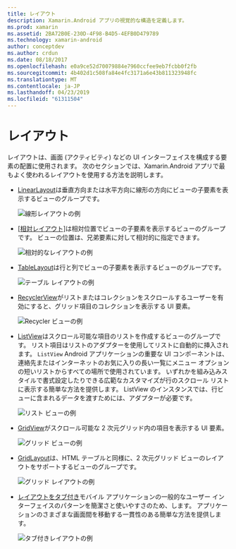 ```yaml
---
title: レイアウト
description: Xamarin.Android アプリの視覚的な構造を定義します。
ms.prod: xamarin
ms.assetid: 2BA72B0E-230D-4F98-B4D5-4EFB0D479789
ms.technology: xamarin-android
author: conceptdev
ms.author: crdun
ms.date: 08/18/2017
ms.openlocfilehash: e0a9ce52d70079884e7960ccfee9eb7fcbb0f2fb
ms.sourcegitcommit: 4b402d1c508fa84e4fc3171a6e43b811323948fc
ms.translationtype: MT
ms.contentlocale: ja-JP
ms.lasthandoff: 04/23/2019
ms.locfileid: "61311504"
---
```

# <a name="layouts"></a>レイアウト

レイアウトは、画面 (アクティビティ) などの UI インターフェイスを構成する要素の配置に使用されます。 次のセクションでは、Xamarin.Android アプリで最もよく使われるレイアウトを使用する方法を説明します。

-   [LinearLayout](~/android/user-interface/layouts/linear-layout.md)は垂直方向または水平方向に線形の方向にビューの子要素を表示するビューのグループです。

    ![線形レイアウトの例](images/linear-layout.png)

-   [[相対レイアウト]](~/android/user-interface/layouts/relative-layout.md)は相対位置でビューの子要素を表示するビューのグループです。 ビューの位置は、兄弟要素に対して相対的に指定できます。

    ![相対的なレイアウトの例](images/relative-layout.png)

-   [TableLayout](~/android/user-interface/layouts/table-layout.md)は行と列でビューの子要素を表示するビューのグループです。

    ![テーブル レイアウトの例](images/table-layout.png)

-   [RecyclerView](~/android/user-interface/layouts/recycler-view/index.md)がリストまたはコレクションをスクロールするユーザーを有効にすると、グリッド項目のコレクションを表示する UI 要素。

    ![Recycler ビューの例](images/recycler-view.png)

-   [ListView](~/android/user-interface/layouts/list-view/index.md)はスクロール可能な項目のリストを作成するビューのグループです。 リスト項目はリストのアダプターを使用してリストに自動的に挿入されます。 `ListView` Android アプリケーションの重要な UI コンポーネントは、連絡先またはインターネットのお気に入りの長い一覧にメニュー オプションの短いリストからすべての場所で使用されています。 いずれかを組み込みスタイルで書式設定したりできる広範なカスタマイズが行のスクロール リストに表示する簡単な方法を提供します。 ListView のインスタンスでは、行ビューに含まれるデータを渡すためには、アダプターが必要です。

    ![リスト ビューの例](images/list-view.png)

-   [GridView](~/android/user-interface/layouts/grid-view.md)がスクロール可能な 2 次元グリッド内の項目を表示する UI 要素。

    ![グリッド ビューの例](images/grid-view.png)

-   [GridLayout](~/android/user-interface/layouts/grid-layout.md)は、HTML テーブルと同様に、2 次元グリッド ビューのレイアウトをサポートするビューのグループです。

    ![グリッド レイアウトの例](images/grid-layout.png)

-   [レイアウトをタブ付き](~/android/user-interface/layouts/tab-layout/index.md)モバイル アプリケーションの一般的なユーザー インターフェイスのパターンを簡潔さと使いやすさのため、します。 アプリケーションのさまざまな画面間を移動する一貫性のある簡単な方法を提供します。

    ![タブ付きレイアウトの例](images/tabbed-layout.png)
 
